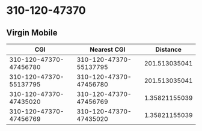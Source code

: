 # 310-120-47370
## Virgin Mobile


| CGI | Nearest CGI | Distance |
|-----|-------------|----------|
| 310-120-47370-47456780 | 310-120-47370-55137795 | 201.513035041 |
| 310-120-47370-55137795 | 310-120-47370-47456780 | 201.513035041 |
| 310-120-47370-47435020 | 310-120-47370-47456769 | 1.35821155039 |
| 310-120-47370-47456769 | 310-120-47370-47435020 | 1.35821155039 |
